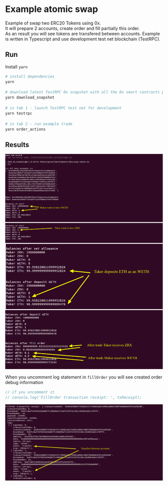 # Example atomic swap

Example of swap two ERC20 Tokens using 0x.  
It will prepare 2 accounts, create order and fill partially this order.  
As an result you will see tokens are transfered between accounts.
Example is wrtten in Typescript and use development test net blockchain (TestRPC).

## Run

Install `yarn`

```bash
# install dependencies
yarn

# download latest TestRPC 0x snapshot with all the 0x smart contracts pre-deployed
yarn download_snapshot

# in tab 1 - launch TestRPC test net for development
yarn testrpc

# in tab 2 - run example trade
yarn order_actions
```
## Results

![part1](docs/swap-1.png)
![part2](docs/swap-2.png)
![part3](docs/swap-3.png)
![part4](docs/swap-4.png)

When you uncomment log statement in `fillOrder` you will see created order debug information

```ts
// if you uncomment it
// console.log('FillOrder transaction receipt: ', txReceipt);
```
![part5](docs/swap-5.png)
